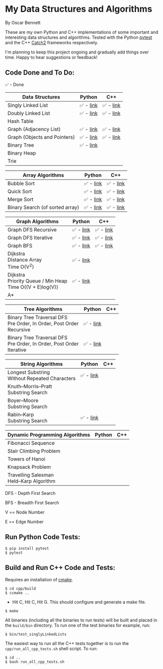 # My Data Structures and Algorithms

By Oscar Bennett

These are my own Python and C++ implementations of some important and interesting data structures and algorithms. Tested with the Python [pytest](https://docs.pytest.org/en/latest/) and the C++ [Catch2](https://github.com/catchorg/Catch2) frameworks respectively.

I'm planning to keep this project ongoing and gradually add things over time. Happy to hear suggestions or feedback!

## Code Done and To Do:

:white_check_mark: - Done

Data Structures | Python | C++
----------------|--------|----
Singly Linked List|:white_check_mark: - [link](https://github.com/ofbennett/my-ds-and-algos/blob/master/python/linkedLists/linkedLists.py#L1)|:white_check_mark: - [link](https://github.com/ofbennett/my-ds-and-algos/blob/master/cpp/linkedLists/src/linkedLists.h#L7)
Doubly Linked List|:white_check_mark: - [link](https://github.com/ofbennett/my-ds-and-algos/blob/master/python/linkedLists/linkedLists.py#L154)|:white_check_mark: - [link](https://github.com/ofbennett/my-ds-and-algos/blob/master/cpp/linkedLists/src/linkedLists.h#L41)
Hash Table||
Graph (Adjacency List)|:white_check_mark: - [link](https://github.com/ofbennett/ds-and-algos/blob/master/python/graphs/graph_ds.py#L1)| :white_check_mark: - [link](https://github.com/ofbennett/ds-and-algos/blob/master/cpp/graphs/src/graph_ds.h#L12)
Graph (Objects and Pointers)|:white_check_mark: - [link](https://github.com/ofbennett/ds-and-algos/blob/master/python/graphs/graph_ds.py#L13)| :white_check_mark: - [link](https://github.com/ofbennett/ds-and-algos/blob/master/cpp/graphs/src/graph_ds.h#L19)
Binary Tree|:white_check_mark: - [link](https://github.com/ofbennett/ds-and-algos/blob/master/python/trees/tree_ds.py#L16)|
Binary Heap||
Trie||

Array Algorithms | Python | C++
-----------|--------|----
Bubble Sort|:white_check_mark: - [link](https://github.com/ofbennett/my-ds-and-algos/blob/master/python/sort/sort_algos.py#L3)|:white_check_mark: - [link](https://github.com/ofbennett/my-ds-and-algos/blob/master/cpp/sort/src/sort_algos.cpp#L5)
Quick Sort|:white_check_mark: - [link](https://github.com/ofbennett/my-ds-and-algos/blob/master/python/sort/sort_algos.py#L19)|:white_check_mark: - [link](https://github.com/ofbennett/my-ds-and-algos/blob/master/cpp/sort/src/sort_algos.cpp#L29)
Merge Sort|:white_check_mark: - [link](https://github.com/ofbennett/my-ds-and-algos/blob/master/python/sort/sort_algos.py#L45)|:white_check_mark: - [link](https://github.com/ofbennett/my-ds-and-algos/blob/master/cpp/sort/src/sort_algos.cpp#L62)
Binary Search (of sorted array)|:white_check_mark: - [link](https://github.com/ofbennett/my-ds-and-algos/blob/master/python/search/search_algos.py#L2)|:white_check_mark: - [link](https://github.com/ofbennett/ds-and-algos/blob/master/cpp/search/src/search_algos.cpp#L5)

Graph Algorithms | Python | C++
-----------|--------|----
Graph DFS Recursive|:white_check_mark: - [link](https://github.com/ofbennett/ds-and-algos/blob/master/python/graphs/graph_algos.py#L26)|:white_check_mark: - [link](https://github.com/ofbennett/ds-and-algos/blob/master/cpp/graphs/src/graph_algos.cpp#L51)
Graph DFS Iterative|:white_check_mark: - [link](https://github.com/ofbennett/ds-and-algos/blob/master/python/graphs/graph_algos.py#L49)|:white_check_mark: - [link](https://github.com/ofbennett/ds-and-algos/blob/master/cpp/graphs/src/graph_algos.cpp#L95)
Graph BFS|:white_check_mark: - [link](https://github.com/ofbennett/ds-and-algos/blob/master/python/graphs/graph_algos.py#L73)|:white_check_mark: - [link](https://github.com/ofbennett/ds-and-algos/blob/master/cpp/graphs/src/graph_algos.cpp#L137)
Dijkstra<br>Distance Array<br>Time O(V<sup>2</sup>)|:white_check_mark: - [link](https://github.com/ofbennett/ds-and-algos/blob/master/python/graphs/graph_algos.py#L97)|
Dijkstra<br>Priority Queue / Min Heap<br>Time O((V + E)log(V))|:white_check_mark: - [link](https://github.com/ofbennett/ds-and-algos/blob/master/python/graphs/graph_algos.py#L139)|
A* ||

Tree Algorithms | Python | C++
-----------|--------|----
Binary Tree Traversal DFS<br>Pre Order, In Order, Post Order<br>Recursive|:white_check_mark: - [link](https://github.com/ofbennett/ds-and-algos/blob/master/python/trees/tree_algos.py#L20)|
Binary Tree Traversal DFS<br>Pre Order, In Order, Post Order<br>Iterative|:white_check_mark: - [link](https://github.com/ofbennett/ds-and-algos/blob/master/python/trees/tree_algos.py#L45)|

String Algorithms | Python | C++
-----------|--------|----
Longest Substring<br>Without Repeated Characters|:white_check_mark: - [link](https://github.com/ofbennett/ds-and-algos/blob/master/python/strings/string_algos.py#L5)|
Knuth–Morris–Pratt<br>Substring Search ||
Boyer–Moore<br>Substring Search ||
Rabin–Karp<br>Substring Search |:white_check_mark: - [link](https://github.com/ofbennett/ds-and-algos/blob/master/python/strings/string_algos.py#L32)|

Dynamic Programming Algorithms | Python | C++
-----------|--------|----
Fibonacci Sequence ||
Stair Climbing Problem ||
Towers of Hanoi ||
Knapsack Problem ||
Travelling Salesman<br>Held–Karp Algorithm ||


DFS - Depth First Search

BFS - Breadth First Search

V == Node Number

E == Edge Number

## Run Python Code Tests:

```
$ pip install pytest
$ pytest
```

## Build and Run C++ Code and Tests:
Requires an installation of [cmake](https://cmake.org).

```
$ cd cpp/build
$ ccmake ..
```
- Hit C, Hit C, Hit G. This should configure and generate a make file.
```
$ make
```
All binaries (including all the binaries to run tests) will be built and placed in the `build/bin` directory. To run one of the test binaries for example, run:
```
$ bin/test_singlyLinkedLists
```
The easiest way to run all the C++ tests together is to run the `cpp/run_all_cpp_tests.sh` shell script. To run:
```
$ cd ..
$ bash run_all_cpp_tests.sh
```
